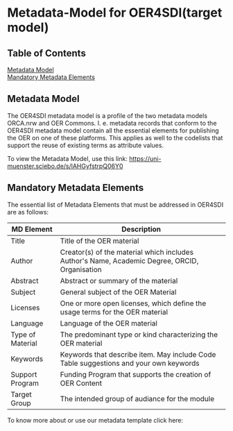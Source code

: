 # Metadata-Model for OER4SDI(target model)

## Table of Contents

[Metadata Model](#metadata-model)  
[Mandatory Metadata Elements](#mandatory-metadata-elements)

## Metadata Model

The OER4SDI metadata model is a profile of the two metadata models ORCA.nrw and OER Commons. I. e. metadata records that conform to the OER4SDI metadata model contain all the essential elements for publishing the OER on one of these platforms. This applies as well to the codelists that support the reuse of existing terms as attribute values. 

To view the Metadata Model, use this link: https://uni-muenster.sciebo.de/s/lAHGyfstrpQ06Y0

## Mandatory Metadata Elements

The essential list of Metadata Elements that must be addressed in OER4SDI are as follows:

| MD Element | Description |
| ---------- | ----------- |
| Title | Title of the OER material |
| Author | Creator(s) of the material which includes Author's Name, Academic Degree, ORCID, Organisation |
| Abstract | Abstract or summary of the material |
| Subject | General subject of the OER Material |
| Licenses | One or more open licenses, which define the usage terms for the OER material |
| Language | Language of the OER material |
| Type of Material | The predominant type or kind characterizing the OER material |
| Keywords | Keywords that describe item. May include Code Table suggestions and your own keywords |
| Support Program | Funding Program that supports the creation of OER Content |
| Target Group | The intended group of audiance for the module |

To know more about or use our metadata template click here: 
